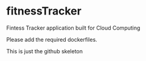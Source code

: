 # fitnessTracker
Fintess Tracker application built for Cloud Computing


Please add the required dockerfiles.

This is just the github skeleton
